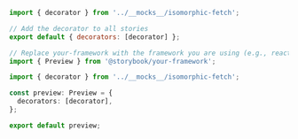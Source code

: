 ```js filename=".storybook/preview.js" renderer="common" language="js"
import { decorator } from '../__mocks__/isomorphic-fetch';

// Add the decorator to all stories
export default { decorators: [decorator] };
```

```ts filename=".storybook/preview.ts" renderer="common" language="ts"
// Replace your-framework with the framework you are using (e.g., react, vue3)
import { Preview } from '@storybook/your-framework';

import { decorator } from '../__mocks__/isomorphic-fetch';

const preview: Preview = {
  decorators: [decorator],
};

export default preview;
```
